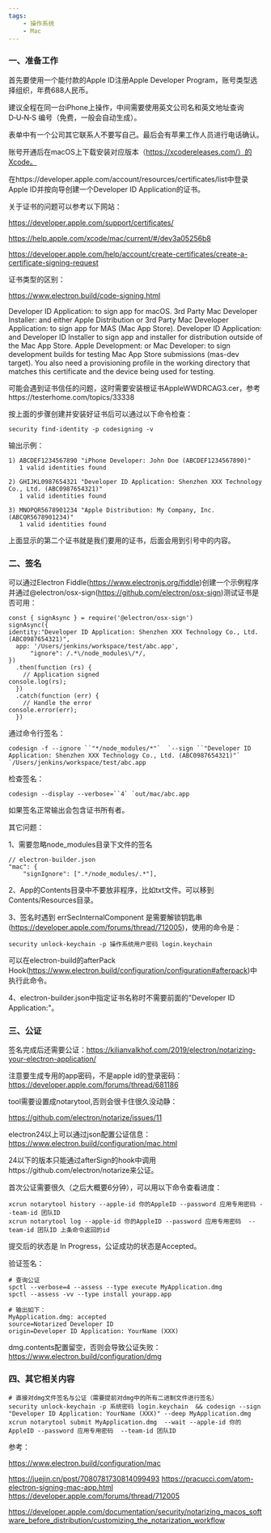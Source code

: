 ```yaml
---
tags:
    - 操作系统
    - Mac
---
```


### 一、准备工作

首先要使用一个能付款的Apple ID注册Apple Developer Program，账号类型选择组织，年费688人民币。

建议全程在同一台iPhone上操作，中间需要使用英文公司名和英文地址查询D‑U‑N‑S 编号（免费，一般会自动生成）。

表单中有一个公司其它联系人不要写自己。最后会有苹果工作人员进行电话确认。



账号开通后在macOS上下载安装对应版本（https://xcodereleases.com/）的Xcode。

在https://developer.apple.com/account/resources/certificates/list中登录Apple ID并按向导创建一个Developer ID Application的证书。

关于证书的问题可以参考以下网站：

https://developer.apple.com/support/certificates/

https://help.apple.com/xcode/mac/current/#/dev3a05256b8

https://developer.apple.com/help/account/create-certificates/create-a-certificate-signing-request



证书类型的区别：

https://www.electron.build/code-signing.html

Developer ID Application: to sign app for macOS.
3rd Party Mac Developer Installer: and either Apple Distribution or 3rd Party Mac Developer Application: to sign app for MAS (Mac App Store).
Developer ID Application: and Developer ID Installer to sign app and installer for distribution outside of the Mac App Store.
Apple Development: or Mac Developer: to sign development builds for testing Mac App Store submissions (mas-dev target). You also need a provisioning profile in the working directory that matches this certificate and the device being used for testing.



可能会遇到证书信任的问题，这时需要安装根证书AppleWWDRCAG3.cer，参考https://testerhome.com/topics/33338



按上面的步骤创建并安装好证书后可以通过以下命令检查：

```
security find-identity -p codesigning -v
```

输出示例：

```
1) ABCDEF1234567890 "iPhone Developer: John Doe (ABCDEF1234567890)"
   1 valid identities found
 
2) GHIJKL0987654321 "Developer ID Application: Shenzhen XXX Technology Co., Ltd. (ABC0987654321)"
   1 valid identities found
 
3) MNOPQR5678901234 "Apple Distribution: My Company, Inc. (ABCQR5678901234)"
   1 valid identities found
```

上面显示的第二个证书就是我们要用的证书，后面会用到引号中的内容。



### 二、签名

可以通过Electron Fiddle(https://www.electronjs.org/fiddle)创建一个示例程序并通过@electron/osx-sign(https://github.com/electron/osx-sign)测试证书是否可用：

```
const { signAsync } = require('@electron/osx-sign')
signAsync({
identity:"Developer ID Application: Shenzhen XXX Technology Co., Ltd. (ABC0987654321)",
  app: '/Users/jenkins/workspace/test/abc.app',
      "ignore": /.*\/node_modules\/*/,
})
  .then(function (rs) {
    // Application signed
console.log(rs);
  })
  .catch(function (err) {
    // Handle the error
console.error(err);
  })
```

通过命令行签名：

```
codesign -f --ignore ``"*/node_modules/*"`  `--sign ``"Developer ID Application: Shenzhen XXX Technology Co., Ltd. (ABC0987654321)"`  `/Users/jenkins/workspace/test/abc.app
```



检查签名：

```
codesign --display --verbose=``4` `out/mac/abc.app
```

如果签名正常输出会包含证书所有者。



其它问题：

1、需要忽略node_modules目录下文件的签名

```
// electron-builder.json
"mac": {
    "signIgnore": [".*/node_modules/.*"],
```

2、App的Contents目录中不要放非程序，比如txt文件。可以移到Contents/Resources目录。

3、签名时遇到 errSecInternalComponent 是需要解锁钥匙串(https://developer.apple.com/forums/thread/712005)，使用的命令是：

```
security unlock-keychain -p 操作系统用户密码 login.keychain
```

可以在electron-build的afterPack Hook(https://www.electron.build/configuration/configuration#afterpack)中执行此命令。

4、electron-builder.json中指定证书名称时不需要前面的"Developer ID Application:"。



### 三、公证

签名完成后还需要公证：https://kilianvalkhof.com/2019/electron/notarizing-your-electron-application/

注意要生成专用的app密码，不是apple id的登录密码：https://developer.apple.com/forums/thread/681186

tool需要设置成notarytool,否则会很卡住很久没动静：

https://github.com/electron/notarize/issues/11

electron24以上可以通过json配置公证信息：https://www.electron.build/configuration/mac.html

24以下的版本只能通过afterSign的hook中调用https://github.com/electron/notarize来公证。

首次公证需要很久（之后大概要6分钟），可以用以下命令查看进度：

```
xcrun notarytool history --apple-id 你的AppleID --password 应用专用密码 --team-id 团队ID
xcrun notarytool log --apple-id 你的AppleID --password 应用专用密码  --team-id 团队ID 上条命令返回的id
```

提交后的状态是 In Progress，公证成功的状态是Accepted。

验证签名：

```
# 查询公证
spctl --verbose=4 --assess --type execute MyApplication.dmg
spctl --assess -vv --type install yourapp.app
 
# 输出如下：
MyApplication.dmg: accepted
source=Notarized Developer ID
origin=Developer ID Application: YourName (XXX)
```

dmg.contents配置留空，否则会导致公证失败：https://www.electron.build/configuration/dmg



### 四、其它相关内容

```
# 直接对dmg文件签名与公证（需要提前对dmg中的所有二进制文件进行签名）
security unlock-keychain -p 系统密码 login.keychain  && codesign --sign "Developer ID Application: YourName (XXX)" --deep MyApplication.dmg
xcrun notarytool submit MyApplication.dmg  --wait --apple-id 你的AppleID --password 应用专用密码  --team-id 团队ID
```







参考：

https://www.electron.build/configuration/mac

https://juejin.cn/post/7080781730814099493
https://pracucci.com/atom-electron-signing-mac-app.html
https://developer.apple.com/forums/thread/712005

https://developer.apple.com/documentation/security/notarizing_macos_software_before_distribution/customizing_the_notarization_workflow
